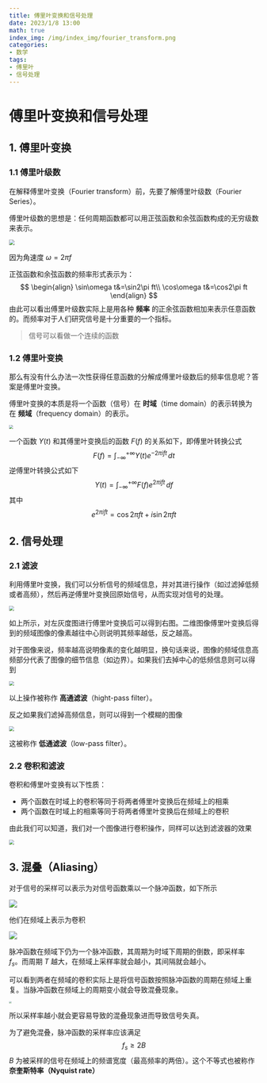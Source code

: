 ```yaml
---
title: 傅里叶变换和信号处理
date: 2023/1/8 13:00
math: true
index_img: /img/index_img/fourier_transform.png
categories:
- 数学
tags:
- 傅里叶
- 信号处理
---
```


# 傅里叶变换和信号处理

## 1. 傅里叶变换

### 1.1 傅里叶级数

在解释傅里叶变换（Fourier transform）前，先要了解傅里叶级数（Fourier Series）。

傅里叶级数的思想是：任何周期函数都可以用正弦函数和余弦函数构成的无穷级数来表示。

<img src="https://img.ashechol.top/picgo/fourier_series.png" style="zoom:70%;" />

因为角速度 $\omega=2\pi f$

正弦函数和余弦函数的频率形式表示为：
$$
\begin{align}
\sin\omega t&=\sin2\pi ft\\
\cos\omega t&=\cos2\pi ft
\end{align}
$$
由此可以看出傅里叶级数实际上是用各种 **频率** 的正余弦函数相加来表示任意函数的。而频率对于人们研究信号是十分重要的一个指标。

> 信号可以看做一个连续的函数

### 1.2 傅里叶变换

那么有没有什么办法一次性获得任意函数的分解成傅里叶级数后的频率信息呢？答案是傅里叶变换。

傅里叶变换的本质是将一个函数（信号）在 **时域**（time domain）的表示转换为在 **频域**（frequency domain）的表示。

<img src="https://img.ashechol.top/picgo/time_domain_and_frequency_domain.png" style="zoom:50%;" />

一个函数 $Y(t)$ 和其傅里叶变换后的函数 $F(f)$ 的关系如下，即傅里叶转换公式
$$
F(f)=\int^{+\infty}_{-\infty}Y(t)e^{-2\pi ift}\,dt
$$
逆傅里叶转换公式如下
$$
Y(t)=\int_{-\infty}^{+\infty}F(f)e^{2\pi ift}\,df
$$
其中
$$
e^{2\pi ift}=\cos2\pi ft+i\sin2\pi ft
$$

## 2. 信号处理

### 2.1 滤波

利用傅里叶变换，我们可以分析信号的频域信息，并对其进行操作（如过滤掉低频或者高频），然后再逆傅里叶变换回原始信号，从而实现对信号的处理。

<img src="https://img.ashechol.top/picgo/image_processing_1.png" style="zoom:60%;" />

如上所示，对左灰度图进行傅里叶变换后可以得到右图。二维图像傅里叶变换后得到的频域图像的像素越往中心则说明其频率越低，反之越高。

对于图像来说，频率越高说明像素的变化越明显，换句话来说，图像的频域信息高频部分代表了图像的细节信息（如边界）。如果我们去掉中心的低频信息则可以得到

<img src="https://img.ashechol.top/picgo/image_processing_2.png" style="zoom:60%;" />

以上操作被称作 **高通滤波**（hight-pass filter）。

反之如果我们滤掉高频信息，则可以得到一个模糊的图像

<img src="https://img.ashechol.top/picgo/image_processing_3.png" style="zoom:60%;" />

这被称作 **低通滤波**（low-pass filter）。

### 2.2 卷积和滤波

卷积和傅里叶变换有以下性质：

* 两个函数在时域上的卷积等同于将两者傅里叶变换后在频域上的相乘
* 两个函数在时域上的相乘等同于将两者傅里叶变换后在频域上的卷积

由此我们可以知道，我们对一个图像进行卷积操作，同样可以达到滤波器的效果

<img src="https://img.ashechol.top/picgo/convolution_and_filter.png" style="zoom:60%;" />

## 3. 混叠（Aliasing）

对于信号的采样可以表示为对信号函数乘以一个脉冲函数，如下所示

![](https://img.ashechol.top/picgo/sampling_in_time_domain.png)

他们在频域上表示为卷积

![](https://img.ashechol.top/picgo/sampling_in_frequency_domain.png)

脉冲函数在频域下仍为一个脉冲函数，其周期为时域下周期的倒数，即采样率 $f_s$。而周期 $T$ 越大，在频域上采样率就会越小，其间隔就会越小。

可以看到两者在频域的卷积实际上是将信号函数按照脉冲函数的周期在频域上重复。当脉冲函数在频域上的周期变小就会导致混叠现象。

<img src="https://img.ashechol.top/picgo/signal_aliasing.png" style="zoom:30%;" />

所以采样率越小就会更容易导致的混叠现象进而导致信号失真。

为了避免混叠，脉冲函数的采样率应该满足
$$
f_s\geqslant 2B
$$
$B$ 为被采样的信号在频域上的频谱宽度（最高频率的两倍）。这个不等式也被称作 **奈奎斯特率（Nyquist rate）**
